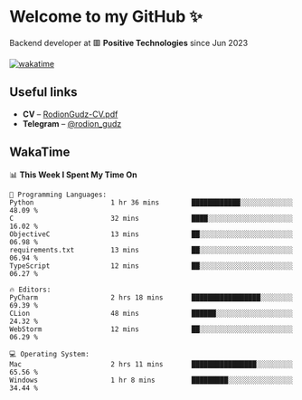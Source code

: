 # Welcome to my GitHub ✨

Backend developer at 🟥 **Positive Technologies** since Jun 2023

[![wakatime](https://wakatime.com/badge/user/f84f6fea-179f-4f5d-a4f0-4e45b7070455.svg)](https://wakatime.com/@f84f6fea-179f-4f5d-a4f0-4e45b7070455)  

  
## Useful links
- **CV** – [RodionGudz-CV.pdf](https://github.com/rodion-gudz/rodion-gudz/files/12843067/RodionGudz-CV.pdf)
- **Telegram** – [@rodion_gudz](https://t.me/rodion_gudz)

## WakaTime

<!--START_SECTION:waka-->
📊 **This Week I Spent My Time On** 

```text
💬 Programming Languages: 
Python                   1 hr 36 mins        ████████████░░░░░░░░░░░░░   48.09 % 
C                        32 mins             ████░░░░░░░░░░░░░░░░░░░░░   16.02 % 
ObjectiveC               13 mins             ██░░░░░░░░░░░░░░░░░░░░░░░   06.98 % 
requirements.txt         13 mins             ██░░░░░░░░░░░░░░░░░░░░░░░   06.94 % 
TypeScript               12 mins             ██░░░░░░░░░░░░░░░░░░░░░░░   06.27 % 

🔥 Editors: 
PyCharm                  2 hrs 18 mins       █████████████████░░░░░░░░   69.39 % 
CLion                    48 mins             ██████░░░░░░░░░░░░░░░░░░░   24.32 % 
WebStorm                 12 mins             ██░░░░░░░░░░░░░░░░░░░░░░░   06.29 % 

💻 Operating System: 
Mac                      2 hrs 11 mins       ████████████████░░░░░░░░░   65.56 % 
Windows                  1 hr 8 mins         █████████░░░░░░░░░░░░░░░░   34.44 % 
```


<!--END_SECTION:waka-->

